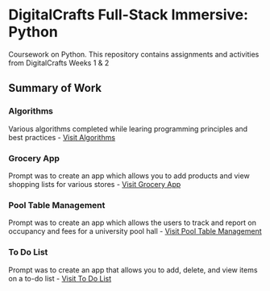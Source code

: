 # DigitalCrafts Full-Stack Immersive: Python
Coursework on Python. This repository contains assignments and activities from DigitalCrafts Weeks 1 & 2

## Summary of Work

### Algorithms
Various algorithms completed while learing programming principles and best practices - [Visit Algorithms](https://github.com/kjdonoghue/DC_Python/tree/master/Algorithms)

### Grocery App
Prompt was to create an app which allows you to add products and view shopping lists for various stores - [Visit Grocery App](https://github.com/kjdonoghue/DC_Python/tree/master/GroceryApp)

### Pool Table Management
Prompt was to create an app which allows the users to track and report on occupancy and fees for a university pool hall - [Visit Pool Table Management](https://github.com/kjdonoghue/DC_Python/tree/master/Pool-Table-Management)

### To Do List
Prompt was to create an app that allows you to add, delete, and view items on a to-do list - [Visit To Do List](https://github.com/kjdonoghue/DC_Python/tree/master/ToDoList)
